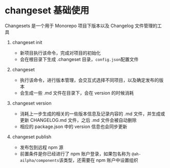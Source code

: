 # changeset 基础使用

Changesets 是一个用于 Monorepo 项目下版本以及 Changelog 文件管理的工具

1. changeset init

   - 新项目执行该命令，完成对项目的初始化
   - 会在根目录下生成 .changeset 目录，`config.json`配置文件

2. changeset

   - 执行该命令，进行版本管理，会交互式选择不同项目，以及确定发布的版本
   - 会生成一些 .md 文件在目录下，会在 version 的时候消耗

3. changeset version

   - 消耗上一步生成的相关的一些版本信息及记录内容的 .md 文件，并生成或更新 CHANGELOG.md 文件，之后 .md 文件会被自动删除
   - 相应的 package.json 中的 version 信息也会同步更新

4. changeset publish

   - 发布包到远程 npm 源
   - 前置条件是你已经进行了 npm 账户登录，如果包名称为 `@ah-ailpha/components`该类型，还需要在 npm 账户中设置组织
